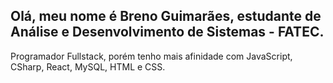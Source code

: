 ## Olá, meu nome é Breno Guimarães, estudante de Análise e Desenvolvimento de Sistemas - FATEC. 
Programador Fullstack, porém tenho mais afinidade com JavaScript, CSharp, React, MySQL, HTML e CSS.

<!--
**BrenoCGuimaraes/BrenoCGuimaraes** is a ✨ _special_ ✨ repository because its `README.md` (this file) appears on your GitHub profile.

Here are some ideas to get you started:

- 🔭 I’m currently working on ...
- 🌱 I’m currently learning ...
- 👯 I’m looking to collaborate on ...
- 🤔 I’m looking for help with ...
- 💬 Ask me about ...
- 📫 How to reach me: ...
- 😄 Pronouns: ...
- ⚡ Fun fact: ...
-->
